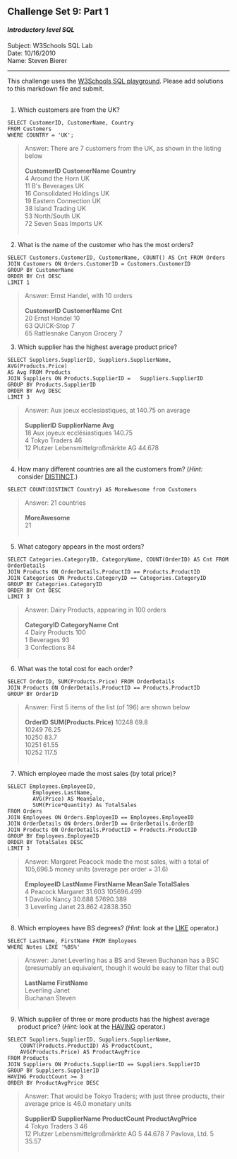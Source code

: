 ## Challenge Set 9: Part 1
#### *Introductory level SQL* ####
Subject:      W3Schools SQL Lab  
Date:         10/16/2010  
Name:         Steven Bierer  

----

This challenge uses the [W3Schools SQL playground](http://www.w3schools.com/sql/trysql.asp?filename=trysql_select_all). Please add solutions to this markdown file and submit.  
&nbsp;
1. Which customers are from the UK?
```
SELECT CustomerID, CustomerName, Country
FROM Customers
WHERE COUNTRY = 'UK';
```
>Answer:  There are 7 customers from the UK, as shown in the listing below   
 &nbsp;  
__CustomerID	CustomerName	Country__  
4  	Around the Horn  	UK   
11  	B's Beverages  	UK   
16  	Consolidated Holdings  	UK   
19  	Eastern Connection  	UK   
38  	Island Trading  	UK   
53  	North/South  	UK   
72  	Seven Seas Imports  	UK   
&nbsp;
2. What is the name of the customer who has the most orders?
```
SELECT Customers.CustomerID, CustomerName, COUNT() AS Cnt FROM Orders
JOIN Customers ON Orders.CustomerID = Customers.CustomerID
GROUP BY CustomerName
ORDER BY Cnt DESC
LIMIT 1
```
> Answer:  Ernst Handel, with 10 orders  
&nbsp;  
__CustomerID	CustomerName	Cnt__  
20	Ernst Handel	10  
63	QUICK-Stop	7  
65	Rattlesnake Canyon Grocery	7
&nbsp;

3. Which supplier has the highest average product price?
```
SELECT Suppliers.SupplierID, Suppliers.SupplierName, AVG(Products.Price)  
AS Avg FROM Products  
JOIN Suppliers ON Products.SupplierID =   Suppliers.SupplierID  
GROUP BY Products.SupplierID  
ORDER BY Avg DESC  
LIMIT 3  
```
>Answer: Aux joeux ecclesiastiques, at 140.75 on average  
&nbsp;   
__SupplierID	SupplierName	Avg__  
18	Aux joyeux ecclésiastiques	140.75  
4	Tokyo Traders	46  
12	Plutzer Lebensmittelgroßmärkte AG	44.678  
&nbsp;

4. How many different countries are all the customers from? (*Hint:* consider [DISTINCT](http://www.w3schools.com/sql/sql_distinct.asp).)
```
SELECT COUNT(DISTINCT Country) AS MoreAwesome from Customers
```
>Answer: 21 countries  
&nbsp;  
__MoreAwesome__  
21  
&nbsp;

5. What category appears in the most orders?
```
SELECT Categories.CategoryID, CategoryName, COUNT(OrderID) AS Cnt FROM OrderDetails
JOIN Products ON OrderDetails.ProductID == Products.ProductID
JOIN Categories ON Products.CategoryID == Categories.CategoryID
GROUP BY Categories.CategoryID
ORDER BY Cnt DESC
LIMIT 3
```
>Answer: Dairy Products, appearing in 100 orders  
&nbsp;  
__CategoryID	CategoryName	Cnt__  
4	Dairy Products	100  
1	Beverages	93  
3	Confections	84  
&nbsp;  

6. What was the total cost for each order?
```
SELECT OrderID, SUM(Products.Price) FROM OrderDetails
JOIN Products ON OrderDetails.ProductID == Products.ProductID
GROUP BY OrderID
```
>Answer:  First 5 items of the list (of 196) are shown below  
&nbsp;  
__OrderID	SUM(Products.Price)__
10248	69.8  
10249	76.25  
10250	83.7  
10251	61.55  
10252	117.5  
&nbsp;  


7. Which employee made the most sales (by total price)?
```
SELECT Employees.EmployeeID,
        Employees.LastName,
        AVG(Price) AS MeanSale,
        SUM(Price*Quantity) As TotalSales
FROM Orders
JOIN Employees ON Orders.EmployeeID == Employees.EmployeeID
JOIN OrderDetails ON Orders.OrderID == OrderDetails.OrderID
JOIN Products ON OrderDetails.ProductID = Products.ProductID
GROUP BY Employees.EmployeeID
ORDER BY TotalSales DESC
LIMIT 3
```
>Answer:  Margaret Peacock made the most sales, with a total of 105,696.5 money units (average per order = 31.6)  
&nbsp;  
__EmployeeID	LastName	FirstName	MeanSale	TotalSales__  
4	Peacock	Margaret	31.603	105696.499  
1	Davolio	Nancy	30.688	57690.389  
3	Leverling	Janet	23.862	42838.350  
&nbsp;  

8. Which employees have BS degrees? (*Hint:* look at the [LIKE](http://www.w3schools.com/sql/sql_like.asp) operator.)
```
SELECT LastName, FirstName FROM Employees
WHERE Notes LIKE '%BS%'
```
>Answer:  Janet Leverling has a BS and Steven Buchanan has a BSC (presumably an equivalent, though it would be easy to filter that out)  
&nbsp;  
__LastName	FirstName__  
Leverling	Janet  
Buchanan	Steven  
&nbsp;  

9. Which supplier of three or more products has the highest average product price? (*Hint:* look at the [HAVING](http://www.w3schools.com/sql/sql_having.asp) operator.)
```
SELECT Suppliers.SupplierID, Suppliers.SupplierName,
    COUNT(Products.ProductID) AS ProductCount,
    AVG(Products.Price) AS ProductAvgPrice
FROM Products
JOIN Suppliers ON Products.SupplierID == Suppliers.SupplierID
GROUP BY Suppliers.SupplierID
HAVING ProductCount >= 3
ORDER BY ProductAvgPrice DESC
```
>Answer:  That would be Tokyo Traders; with just three products, their average price is 46.0 monetary units  
&nbsp;  
__SupplierID	SupplierName	ProductCount	ProductAvgPrice__  
4	Tokyo Traders	3	46  
12	Plutzer Lebensmittelgroßmärkte AG	5	 44.678
7	Pavlova, Ltd.	5	35.57  
&nbsp;  

